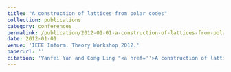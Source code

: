 ```yaml
---
title: "A construction of lattices from polar codes"
collection: publications
category: conferences
permalink: /publication/2012-01-01-a-construction-of-lattices-from-polar-codes
date: 2012-01-01
venue: 'IEEE Inform. Theory Workshop 2012.'
paperurl: ''
citation: 'Yanfei Yan and Cong Ling "<a href=''>A construction of lattices from polar codes</a>", IEEE Inform. Theory Workshop 2012.'
---
```

